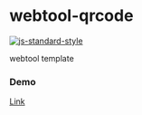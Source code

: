 # webtool-qrcode

[![js-standard-style](https://cdn.rawgit.com/standard/standard/master/badge.svg)](http://standardjs.com)

webtool template

### Demo

 [Link](https://josudoey.github.io/webtool-qrcode/)
